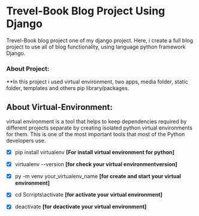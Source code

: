 # Trevel-Book Blog Project Using Django
 Trevel-Book blog project one of my django project. Here, i create a full blog project to use all of blog functionality, using language python framework Django.

### About Project:
**In this project i used virtual environment, two apps, media folder, static folder, templates and others pip library/packages.

## About Virtual-Environment:
virtual environment is a tool that helps to keep dependencies required by different projects separate by creating isolated python virtual environments for them. This is one of the most important tools that most of the Python developers use.

- [x] pip install virtualenv **[For install virtual environment for python]**
- [x] virtualenv --version **[for check your virtual environmentversion]**
- [x] py -m venv your_virtualenv_name  **[for create and start your virtual environment]**
- [x] cd Scrripts\activate **[for activate your virtual environment]**
- [x] deactivate **[for deactivate your virtual environment]**



